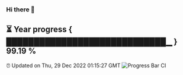 ### Hi there 👋
⏳ Year progress { █████████████████████████████▁ } 99.19 %
---
⏰ Updated on Thu, 29 Dec 2022 01:15:27 GMT
![Progress Bar CI](https://github.com/liununu/liununu/workflows/Progress%20Bar%20CI/badge.svg)
